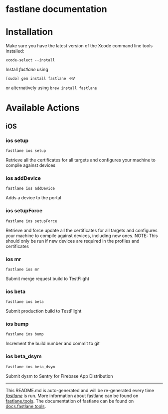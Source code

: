 fastlane documentation
================
# Installation

Make sure you have the latest version of the Xcode command line tools installed:

```
xcode-select --install
```

Install _fastlane_ using
```
[sudo] gem install fastlane -NV
```
or alternatively using `brew install fastlane`

# Available Actions
## iOS
### ios setup
```
fastlane ios setup
```
Retrieve all the certificates for all targets and configures your machine to compile against devices
### ios addDevice
```
fastlane ios addDevice
```
Adds a device to the portal
### ios setupForce
```
fastlane ios setupForce
```
Retrieve and force update all the certificates for all targets and configures your machine to compile against devices, including new ones. NOTE: This should only be run if new devices are required in the profiles and certificates
### ios mr
```
fastlane ios mr
```
Submit merge request build to TestFlight
### ios beta
```
fastlane ios beta
```
Submit production build to TestFlight
### ios bump
```
fastlane ios bump
```
Increment the build number and commit to git
### ios beta_dsym
```
fastlane ios beta_dsym
```
Submit dysm to Sentry for Firebase App Distribution

----

This README.md is auto-generated and will be re-generated every time [_fastlane_](https://fastlane.tools) is run.
More information about fastlane can be found on [fastlane.tools](https://fastlane.tools).
The documentation of fastlane can be found on [docs.fastlane.tools](https://docs.fastlane.tools).
